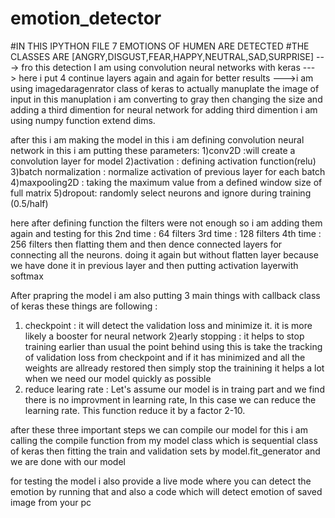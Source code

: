 # emotion_detector
#IN THIS IPYTHON FILE 7 EMOTIONS OF HUMEN ARE DETECTED
#THE CLASSES ARE [ANGRY,DISGUST,FEAR,HAPPY,NEUTRAL,SAD,SURPRISE]
---> fro this detection I am using convolution neural networks with keras
---> here i put 4 continue layers again and again for better results
--->i am using imagedaragenrator class of keras to actually manuplate the image of input
in this manuplation i am converting to gray then changing the size and adding a third dimention for neural network
for adding third dimention i am using numpy function extend dims.

after this i am making the model in this i am defining convolution neural network in this i am putting these parameters:
 1)conv2D :will create a convolution layer for model
 2)activation : defining activation function(relu)
 3)batch normalization : normalize activation of previous layer for each batch
 4)maxpooling2D : taking the maximum value from a  defined window size of full matrix
 5)dropout: randomly select neurons and ignore during training (0.5/half)
  
 here after defining function the filters were not enough so i am adding them again and testing for this
 2nd time : 64 filters
 3rd time : 128 filters
 4th time : 256 filters
 then flatting them and then dence connected layers for connecting all the neurons.
 doing it again but without flatten layer because we have done it in previous layer
 and then putting activation layerwith softmax
 

After prapring the model i am also putting 3 main things with callback class of keras
these things are following :
  1) checkpoint : it will detect the validation loss and minimize it. it is more likely a booster for neural network
  2)early stopping : it helps to stop training earlier than usual the point behind using this is take the tracking of validation loss from checkpoint and if it has minimized and all the weights are allready restored then simply stop the trainining it helps a lot when we need our model quickly as possible
  3) reduce learing rate : Let's assume our model is in traing part and we find there is no improvment in learning rate, In this case we can reduce the learning rate. This function reduce it by a factor 2-10.
  
  
  after these three important steps we can compile our model for this i am calling the compile function from my model class which is sequential class of keras
  then fitting the train and validation sets by model.fit_generator
  and we are done with our model
  
  for testing the model i also provide a live mode where you can detect the emotion by running that
  and also a code which will detect emotion of saved image from your pc
